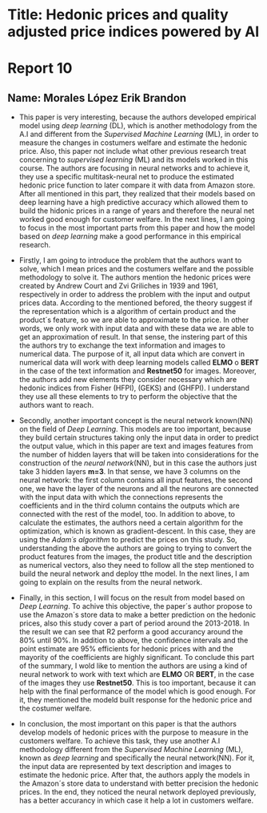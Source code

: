 # Title: Hedonic prices and quality adjusted price indices powered by AI
# Report 10
## Name: Morales López Erik Brandon

* This paper is very interesting, because the authors developed empirical model using *deep learning* (DL), which is another methodology from the A.I and different from the *Supervised Machine Learning* (ML), in order to measure the changes in costumers welfare and estimate the hedonic price. Also, this paper not include what other previous research treat concerning to *supervised learning* (ML) and its models worked in this course. The authors are focusing in neural networks and to achieve it, they use a specific multitask-neural net to produce the estimated hedonic price function to later compare it with data from Amazon store. After all mentioned in this part, they realized that their models based on deep learning have a high predictive accuracy which allowed them to build the hidonic prices in a range of years and therefore the neural net worked good enough for customer welfare. In the next lines, I am going to focus in the most important parts from this paper and how the model based on *deep learning* make a good performance in this empirical research. 

* Firstly, I am going to introduce the problem that the authors want to solve, which I mean prices and the costumers welfare and the possible methodology to solve it. The authors mention the hedonic prices were created by Andrew Court and Zvi Griliches in 1939 and 1961, respectively in order to address the problem with the input and output prices data. According to the mentioned befored, the theory suggest if the representation which is a algorithm of certain product and the product´s feature, so we are able to approximate to the price. In other words, we only work with input data and with these data we are able to get an approximation of result. In that sense, the instering part of this the authors try to exchange the text information and images to numerical data. The purpose of it, all input data which are convert in numerical data will work with deep learning models called **ELMO** o **BERT** in the case of the text information and **Restnet50** for images. Moreover, the authors add new elements they consider necessary which are hedonic indices from Fisher (HFPI), (GEKS) and (GHFPI). I understand they use all these elements to try to perform the objective that the authors want to reach. 

* Secondly, another important concept is the neural network known(NN) on the field of *Deep Learning*. This models are too important, because they build certain structures taking only the input data in order to predict the output value, which in this paper are text and images features from the number of hidden layers that will be taken into considerations for the construction of the *neural network*(NN), but in this case the authors just take 3 hidden layers **m=3**. In that sense, we have 3 columns on the neural network: the first column contains all input features, the second one, we have the layer of the neurons and all the neurons are connected with the input data with which the connections represents the coefficients and in the third column contains the outputs which are connected with the rest of the model, too. In addition to above, to calculate the estimates, the authors need a certain algorithm for the optimization, which is known as gradient-descent. In this case, they are using the *Adam´s algorithm* to predict the prices on this study. So, understanding the above the authors are going to trying to convert the product features from the images, the product title and the description as numerical vectors, also they need to follow all the step mentioned to build the neural network and deploy tthe model. In the next lines, I am going to explain on the results from the neural network. 

* Finally, in this section, I will focus on the result from model based on *Deep Learning*. To achive this objective, the paper´s author propose to use the Amazon´s store data to make a better prediction on the hedonic prices, also this study cover a part of period around the 2013-2018. In the result we can see that R2 perform a good accurancy around the 80% until 90%. In addition to above, the confidence intervals and the point estimate are 95% efficients for hedonic prices with and the mayority of the coefficients are highly significant. To conclude this part of the summary, I wold like to mention the authors are using a kind of neural network to work with text which are **ELMO** OR **BERT**, in the case of the images they use **Restnet50**. This is too important, because it can help with the final performance of the model which is good enough. For it, they mentioned the modeld built response for the hedonic price and the costumer welfare. 

* In conclusion, the most important on this paper is that the authors develop models of hedonic prices with the purpose to measure in the customers welfare. To achieve this task, they use another A.I methodology different from the *Supervised Machine Learning* (ML), known as *deep learning* and specifically the neural network(NN). For it, the input data are represented by text description and images to estimate the hedonic price. After that, the authors apply the models in the Amazon´s store data to understand with better precision the hedonic prices. In the end, they noticed the neural network deployed previously, has a better accurancy in which case it help a lot in customers welfare. 


